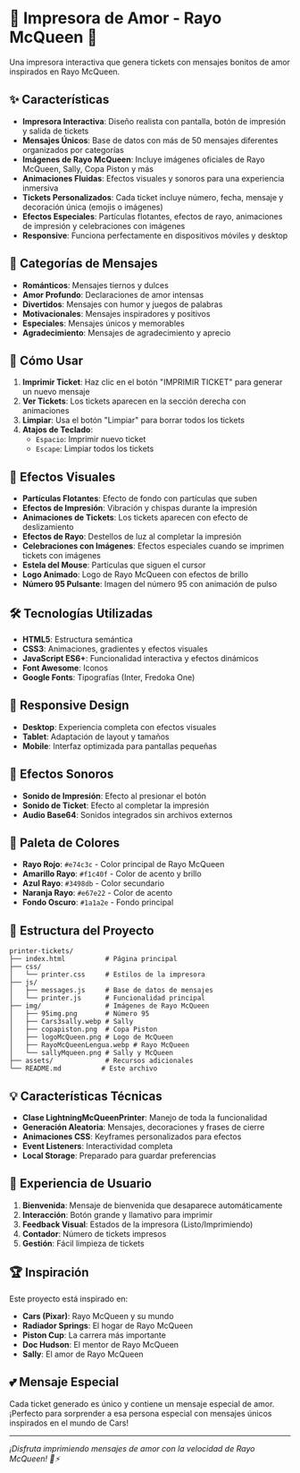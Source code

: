 # 🏁 Impresora de Amor - Rayo McQueen 🏁

Una impresora interactiva que genera tickets con mensajes bonitos de amor inspirados en Rayo McQueen.

## ✨ Características

- **Impresora Interactiva**: Diseño realista con pantalla, botón de impresión y salida de tickets
- **Mensajes Únicos**: Base de datos con más de 50 mensajes diferentes organizados por categorías
- **Imágenes de Rayo McQueen**: Incluye imágenes oficiales de Rayo McQueen, Sally, Copa Piston y más
- **Animaciones Fluidas**: Efectos visuales y sonoros para una experiencia inmersiva
- **Tickets Personalizados**: Cada ticket incluye número, fecha, mensaje y decoración única (emojis o imágenes)
- **Efectos Especiales**: Partículas flotantes, efectos de rayo, animaciones de impresión y celebraciones con imágenes
- **Responsive**: Funciona perfectamente en dispositivos móviles y desktop

## 🎯 Categorías de Mensajes

- **Románticos**: Mensajes tiernos y dulces
- **Amor Profundo**: Declaraciones de amor intensas
- **Divertidos**: Mensajes con humor y juegos de palabras
- **Motivacionales**: Mensajes inspiradores y positivos
- **Especiales**: Mensajes únicos y memorables
- **Agradecimiento**: Mensajes de agradecimiento y aprecio

## 🚀 Cómo Usar

1. **Imprimir Ticket**: Haz clic en el botón "IMPRIMIR TICKET" para generar un nuevo mensaje
2. **Ver Tickets**: Los tickets aparecen en la sección derecha con animaciones
3. **Limpiar**: Usa el botón "Limpiar" para borrar todos los tickets
4. **Atajos de Teclado**:
   - `Espacio`: Imprimir nuevo ticket
   - `Escape`: Limpiar todos los tickets

## 🎨 Efectos Visuales

- **Partículas Flotantes**: Efecto de fondo con partículas que suben
- **Efectos de Impresión**: Vibración y chispas durante la impresión
- **Animaciones de Tickets**: Los tickets aparecen con efecto de deslizamiento
- **Efectos de Rayo**: Destellos de luz al completar la impresión
- **Celebraciones con Imágenes**: Efectos especiales cuando se imprimen tickets con imágenes
- **Estela del Mouse**: Partículas que siguen el cursor
- **Logo Animado**: Logo de Rayo McQueen con efectos de brillo
- **Número 95 Pulsante**: Imagen del número 95 con animación de pulso

## 🛠️ Tecnologías Utilizadas

- **HTML5**: Estructura semántica
- **CSS3**: Animaciones, gradientes y efectos visuales
- **JavaScript ES6+**: Funcionalidad interactiva y efectos dinámicos
- **Font Awesome**: Iconos
- **Google Fonts**: Tipografías (Inter, Fredoka One)

## 📱 Responsive Design

- **Desktop**: Experiencia completa con efectos visuales
- **Tablet**: Adaptación de layout y tamaños
- **Mobile**: Interfaz optimizada para pantallas pequeñas

## 🎵 Efectos Sonoros

- **Sonido de Impresión**: Efecto al presionar el botón
- **Sonido de Ticket**: Efecto al completar la impresión
- **Audio Base64**: Sonidos integrados sin archivos externos

## 🎨 Paleta de Colores

- **Rayo Rojo**: `#e74c3c` - Color principal de Rayo McQueen
- **Amarillo Rayo**: `#f1c40f` - Color de acento y brillo
- **Azul Rayo**: `#3498db` - Color secundario
- **Naranja Rayo**: `#e67e22` - Color de acento
- **Fondo Oscuro**: `#1a1a2e` - Fondo principal

## 🔧 Estructura del Proyecto

```
printer-tickets/
├── index.html          # Página principal
├── css/
│   └── printer.css     # Estilos de la impresora
├── js/
│   ├── messages.js     # Base de datos de mensajes
│   └── printer.js      # Funcionalidad principal
├── img/                # Imágenes de Rayo McQueen
│   ├── 95img.png       # Número 95
│   ├── Cars3sally.webp # Sally
│   ├── copapiston.png  # Copa Piston
│   ├── logoMcQueen.png # Logo de McQueen
│   ├── RayoMcQueenLengua.webp # Rayo McQueen
│   └── sallyMqueen.png # Sally y McQueen
├── assets/             # Recursos adicionales
└── README.md          # Este archivo
```

## 💡 Características Técnicas

- **Clase LightningMcQueenPrinter**: Manejo de toda la funcionalidad
- **Generación Aleatoria**: Mensajes, decoraciones y frases de cierre
- **Animaciones CSS**: Keyframes personalizados para efectos
- **Event Listeners**: Interactividad completa
- **Local Storage**: Preparado para guardar preferencias

## 🎪 Experiencia de Usuario

1. **Bienvenida**: Mensaje de bienvenida que desaparece automáticamente
2. **Interacción**: Botón grande y llamativo para imprimir
3. **Feedback Visual**: Estados de la impresora (Listo/Imprimiendo)
4. **Contador**: Número de tickets impresos
5. **Gestión**: Fácil limpieza de tickets

## 🏆 Inspiración

Este proyecto está inspirado en:
- **Cars (Pixar)**: Rayo McQueen y su mundo
- **Radiador Springs**: El hogar de Rayo McQueen
- **Piston Cup**: La carrera más importante
- **Doc Hudson**: El mentor de Rayo McQueen
- **Sally**: El amor de Rayo McQueen

## 💕 Mensaje Especial

Cada ticket generado es único y contiene un mensaje especial de amor. ¡Perfecto para sorprender a esa persona especial con mensajes únicos inspirados en el mundo de Cars!

---

*¡Disfruta imprimiendo mensajes de amor con la velocidad de Rayo McQueen! 🏁⚡*
